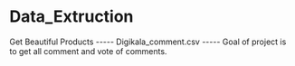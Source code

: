 # Data_Extruction
Get Beautiful Products
----- Digikala_comment.csv -----
Goal of project is to get all comment and vote of comments.

